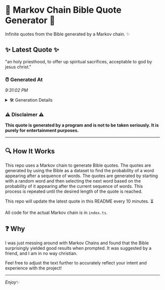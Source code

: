 # 📖 Markov Chain Bible Quote Generator 📖

Infinite quotes from the Bible generated by a Markov chain. ✨

## ✨ Latest Quote ✨
"an holy priesthood, to offer up spiritual sacrifices, acceptable to god by jesus christ."

### ⏰ Generated At
*9:31:02 PM*

<details>
    <summary>🛠️ Generation Details</summary>
    <p>
        <strong>🌱 Seed:</strong> an<br>
        <strong>🔄 Iterations:</strong> 13<br>
        <strong>📜 Context History:</strong><br>[ an ]: holy<br>[ an, holy ]: priesthood,<br>[ an, holy, priesthood, ]: to<br>[ an, holy, priesthood,, to ]: offer<br>[ an, holy, priesthood,, to, offer ]: up<br>[ an, holy, priesthood,, to, offer, up ]: spiritual<br>[ holy, priesthood,, to, offer, up, spiritual ]: sacrifices,<br>[ priesthood,, to, offer, up, spiritual, sacrifices, ]: acceptable<br>[ to, offer, up, spiritual, sacrifices,, acceptable ]: to<br>[ offer, up, spiritual, sacrifices,, acceptable, to ]: god<br>[ up, spiritual, sacrifices,, acceptable, to, god ]: by<br>[ spiritual, sacrifices,, acceptable, to, god, by ]: jesus<br>[ sacrifices,, acceptable, to, god, by, jesus ]: christ.<br>
    </p>
</details>

### ⚠️ Disclaimer ⚠️
**This quote is generated by a program and is not to be taken seriously. It is purely for entertainment purposes.**

---

## 🔍 How It Works

This repo uses a Markov chain to generate Bible quotes. The quotes are generated by using the Bible as a dataset to find the probability of a word appearing after a sequence of words. The quotes are generated by starting with a random word and then selecting the next word based on the probability of it appearing after the current sequence of words. This process is repeated until the desired length of the quote is reached.

This repo will update the latest quote in this README every 10 minutes. ⏳

All code for the actual Markov chain is in `index.ts`.

## ❓ Why

I was just messing around with Markov Chains and found that the Bible surprisingly yielded good results when prompted. 
It was suggested by a friend, and I am in no way christian.

Feel free to adjust the text further to accurately reflect your intent and experience with the project!

---

*Enjoy*✨
